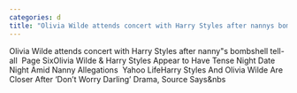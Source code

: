 ```yaml
---
categories: d
title: "Olivia Wilde attends concert with Harry Styles after nannys bombshell tellall  Page Six"
---
```

Olivia Wilde attends concert with Harry Styles after nanny"s bombshell tell-all&nbsp;&nbsp;Page SixOlivia Wilde & Harry Styles Appear to Have Tense Night Date Night Amid Nanny Allegations&nbsp;&nbsp;Yahoo LifeHarry Styles And Olivia Wilde Are Closer After ‘Don’t Worry Darling’ Drama, Source Says&nbs